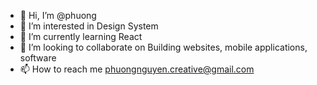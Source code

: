 - 👋 Hi, I’m @phuong
- 👀 I’m interested in Design System
- 🌱 I’m currently learning React
- 💞️ I’m looking to collaborate on Building websites, mobile applications, software
- 📫 How to reach me phuongnguyen.creative@gmail.com

<!---
PhuongHaThuNguyen/Phuong is a ✨ special ✨ repository because its `README.md` (this file) appears on your GitHub profile.
You can click the Preview link to take a look at your changes.
--->
